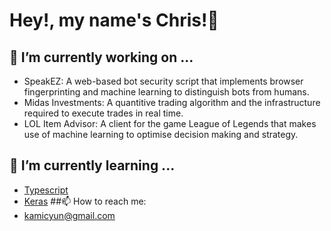 # Hey!, my name's Chris!👋
## 🔭 I’m currently working on ...
- SpeakEZ: A web-based bot security script that implements browser fingerprinting and machine learning to distinguish bots from humans.
- Midas Investments: A quantitive trading algorithm and the infrastructure required to execute trades in real time.
- LOL Item Advisor: A client for the game League of Legends that makes use of machine learning to optimise decision making and strategy.
## 🌱 I’m currently learning ...
- [Typescript](https://www.typescriptlang.org/)
- [Keras](https://keras.io/)
##📫 How to reach me:
- kamicyun@gmail.com
